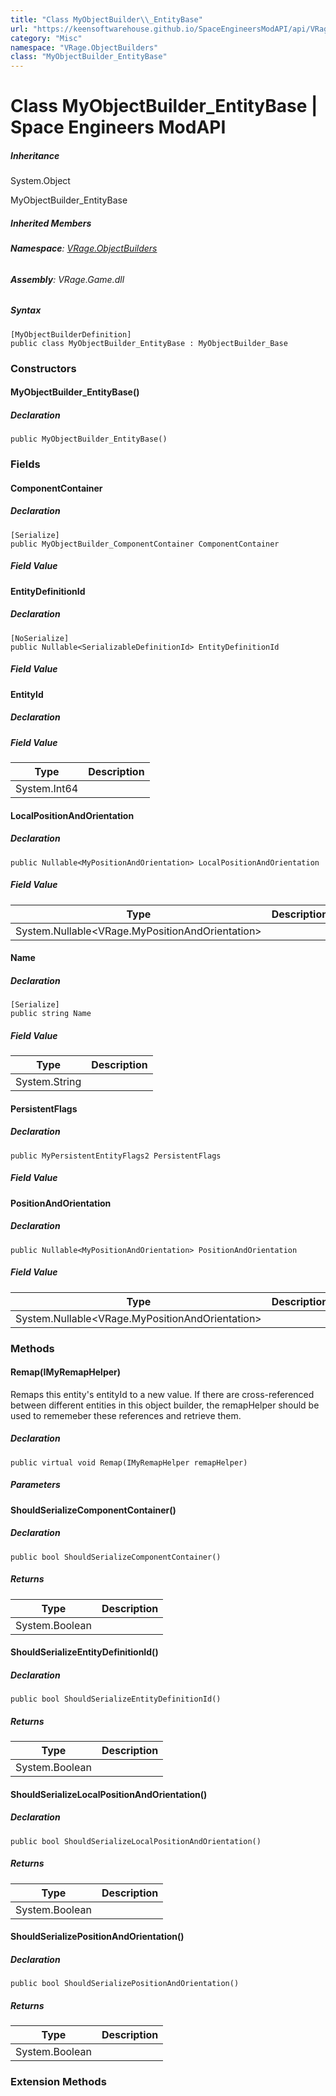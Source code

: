 ```yaml
---
title: "Class MyObjectBuilder\\_EntityBase"
url: "https://keensoftwarehouse.github.io/SpaceEngineersModAPI/api/VRage.ObjectBuilders.MyObjectBuilder_EntityBase.html"
category: "Misc"
namespace: "VRage.ObjectBuilders"
class: "MyObjectBuilder_EntityBase"
---
```


# Class MyObjectBuilder\_EntityBase | Space Engineers ModAPI

##### Inheritance

System.Object

MyObjectBuilder\_EntityBase

##### Inherited Members

###### **Namespace**: [VRage.ObjectBuilders](https://keensoftwarehouse.github.io/SpaceEngineersModAPI/api/VRage.ObjectBuilders.html)

###### **Assembly**: VRage.Game.dll

##### Syntax

```
[MyObjectBuilderDefinition]
public class MyObjectBuilder_EntityBase : MyObjectBuilder_Base
```

### [](#constructors)Constructors

#### [](#VRage_ObjectBuilders_MyObjectBuilder_EntityBase__ctor)MyObjectBuilder\_EntityBase()

##### Declaration

```
public MyObjectBuilder_EntityBase()
```

### [](#fields)Fields

#### [](#VRage_ObjectBuilders_MyObjectBuilder_EntityBase_ComponentContainer)ComponentContainer

##### Declaration

```
[Serialize]
public MyObjectBuilder_ComponentContainer ComponentContainer
```

##### Field Value

#### [](#VRage_ObjectBuilders_MyObjectBuilder_EntityBase_EntityDefinitionId)EntityDefinitionId

##### Declaration

```
[NoSerialize]
public Nullable<SerializableDefinitionId> EntityDefinitionId
```

##### Field Value

#### [](#VRage_ObjectBuilders_MyObjectBuilder_EntityBase_EntityId)EntityId

##### Declaration

##### Field Value

| Type | Description |
| --- | --- |
| System.Int64 |     |

#### [](#VRage_ObjectBuilders_MyObjectBuilder_EntityBase_LocalPositionAndOrientation)LocalPositionAndOrientation

##### Declaration

```
public Nullable<MyPositionAndOrientation> LocalPositionAndOrientation
```

##### Field Value

| Type | Description |
| --- | --- |
| System.Nullable<VRage.MyPositionAndOrientation\> |     |

#### [](#VRage_ObjectBuilders_MyObjectBuilder_EntityBase_Name)Name

##### Declaration

```
[Serialize]
public string Name
```

##### Field Value

| Type | Description |
| --- | --- |
| System.String |     |

#### [](#VRage_ObjectBuilders_MyObjectBuilder_EntityBase_PersistentFlags)PersistentFlags

##### Declaration

```
public MyPersistentEntityFlags2 PersistentFlags
```

##### Field Value

#### [](#VRage_ObjectBuilders_MyObjectBuilder_EntityBase_PositionAndOrientation)PositionAndOrientation

##### Declaration

```
public Nullable<MyPositionAndOrientation> PositionAndOrientation
```

##### Field Value

| Type | Description |
| --- | --- |
| System.Nullable<VRage.MyPositionAndOrientation\> |     |

### [](#methods)Methods

#### [](#VRage_ObjectBuilders_MyObjectBuilder_EntityBase_Remap_VRage_ModAPI_IMyRemapHelper_)Remap(IMyRemapHelper)

Remaps this entity's entityId to a new value. If there are cross-referenced between different entities in this object builder, the remapHelper should be used to rememeber these references and retrieve them.

##### Declaration

```
public virtual void Remap(IMyRemapHelper remapHelper)
```

##### Parameters

#### [](#VRage_ObjectBuilders_MyObjectBuilder_EntityBase_ShouldSerializeComponentContainer)ShouldSerializeComponentContainer()

##### Declaration

```
public bool ShouldSerializeComponentContainer()
```

##### Returns

| Type | Description |
| --- | --- |
| System.Boolean |     |

#### [](#VRage_ObjectBuilders_MyObjectBuilder_EntityBase_ShouldSerializeEntityDefinitionId)ShouldSerializeEntityDefinitionId()

##### Declaration

```
public bool ShouldSerializeEntityDefinitionId()
```

##### Returns

| Type | Description |
| --- | --- |
| System.Boolean |     |

#### [](#VRage_ObjectBuilders_MyObjectBuilder_EntityBase_ShouldSerializeLocalPositionAndOrientation)ShouldSerializeLocalPositionAndOrientation()

##### Declaration

```
public bool ShouldSerializeLocalPositionAndOrientation()
```

##### Returns

| Type | Description |
| --- | --- |
| System.Boolean |     |

#### [](#VRage_ObjectBuilders_MyObjectBuilder_EntityBase_ShouldSerializePositionAndOrientation)ShouldSerializePositionAndOrientation()

##### Declaration

```
public bool ShouldSerializePositionAndOrientation()
```

##### Returns

| Type | Description |
| --- | --- |
| System.Boolean |     |

### [](#extensionmethods)Extension Methods